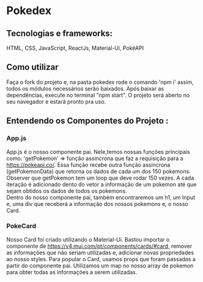 # Pokedex

## Tecnologias e frameworks:
HTML, CSS, JavaScript, ReactJs, Material-Ui, PokéAPI

## Como utilizar
  Faça o fork do projeto e, na pasta pokedex rode o comando 'npm i'  assim, todos os módulos necessários serão baixados.
  Após baixar as dependências, execute no terminal "npm start". O projeto será aberto no seu navegador e estará pronto pra uso.
  
  ## Entendendo os Componentes do Projeto :
  
   ### App.js
   App.js é o nosso componente pai. Nele,temos nossas funções principais como:
   'getPokemon' => função assincrona  que faz a requisição para a https://pokeapi.co/. Essa função recebe outra função assincrona (getPokemonData) que retorna os dados de cada um dos 150 pokemons. Observer que getPokemon tem um loop que deve rodar 150 vezes. A cada iteração é adicionado dento do vetor a informação de um pokemon até que sejam obtidos os dados de todos os pokemons.  
   Dentro do nosso componente pai, também encontraremos um h1, um Input e, uma div que receberá a informação dos nossos pokemons e, o nosso Card. 
   
   
   ### PokeCard
   
   Nosso Card foi criado utilizando o Material-Ui. Bastou importar o componente de https://v4.mui.com/pt/components/cards/#card, remover as informações que não seriam utilizadas e, adicionar novas propriedades ao nosso styles.
   Para popular o Card, usamos props que foram passadas a partir do componente pai.
   Utilizamos um map no nosso array de pokemon para obter todas as informações a serem utilizadas.
   
   
   
  
